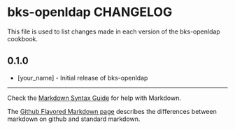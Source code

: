 bks-openldap CHANGELOG
======================

This file is used to list changes made in each version of the bks-openldap cookbook.

0.1.0
-----
- [your_name] - Initial release of bks-openldap

- - -
Check the [Markdown Syntax Guide](http://daringfireball.net/projects/markdown/syntax) for help with Markdown.

The [Github Flavored Markdown page](http://github.github.com/github-flavored-markdown/) describes the differences between markdown on github and standard markdown.
